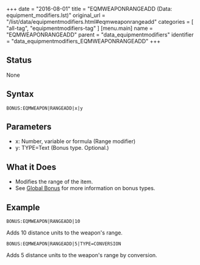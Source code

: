 +++
date = "2016-08-01"
title = "EQMWEAPONRANGEADD (Data: equipment_modifiers.lst)"
original_url = "/list/data/equipmentmodifiers.html#eqmweaponrangeadd"
categories = [ "all-tag", "equipmentmodifiers-tag" ]
[menu.main]
    name = "EQMWEAPONRANGEADD"
    parent = "data_equipmentmodifiers"
    identifier = "data_equipmentmodifiers_EQMWEAPONRANGEADD"
+++

## Status

None

## Syntax

`BONUS:EQMWEAPON|RANGEADD|x|y`

## Parameters

-   x: Number, variable or formula (Range modifier)
-   y: TYPE=Text (Bonus type. Optional.)



What it Does
------------

-   Modifies the range of the item.
-   See [Global Bonus](/list/global/bonus.html) for more information on
    bonus types.

Example
-------

`BONUS:EQMWEAPON|RANGEADD|10`

Adds 10 distance units to the weapon's range.

`BONUS:EQMWEAPON|RANGEADD|5|TYPE=CONVERSION`

Adds 5 distance units to the weapon's range by conversion.

